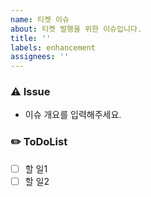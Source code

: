 ```yaml
---
name: 티켓 이슈
about: 티켓 발행을 위한 이슈입니다.
title: ''
labels: enhancement
assignees: ''
---
```


### ⚠️ Issue

- 이슈 개요를 입력해주세요.

### ✏️ ToDoList

- [ ] 할 일1
- [ ] 할 일2
